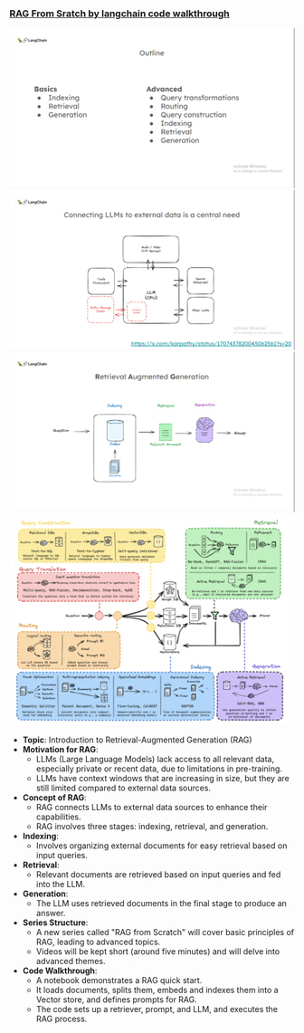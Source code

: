 ### [RAG From Sratch by langchain code walkthrough](https://github.com/langchain-ai/rag-from-scratch/tree/main)
![alt text](<Screenshot (90).png>) 
![alt text](<Screenshot (91).png>)
![alt text](<Screenshot (92).png>) 
![alt text](RAG_Overview.png)
- **Topic**: Introduction to Retrieval-Augmented Generation (RAG)
- **Motivation for RAG**:
  - LLMs (Large Language Models) lack access to all relevant data, especially private or recent data, due to limitations in pre-training.
  - LLMs have context windows that are increasing in size, but they are still limited compared to external data sources.
- **Concept of RAG**:
  - RAG connects LLMs to external data sources to enhance their capabilities.
  - RAG involves three stages: indexing, retrieval, and generation.
- **Indexing**:
  - Involves organizing external documents for easy retrieval based on input queries.
- **Retrieval**:
  - Relevant documents are retrieved based on input queries and fed into the LLM.
- **Generation**:
  - The LLM uses retrieved documents in the final stage to produce an answer.
- **Series Structure**:
  - A new series called "RAG from Scratch" will cover basic principles of RAG, leading to advanced topics.
  - Videos will be kept short (around five minutes) and will delve into advanced themes.
- **Code Walkthrough**:
  - A notebook demonstrates a RAG quick start.
  - It loads documents, splits them, embeds and indexes them into a Vector store, and defines prompts for RAG.
  - The code sets up a retriever, prompt, and LLM, and executes the RAG process.

